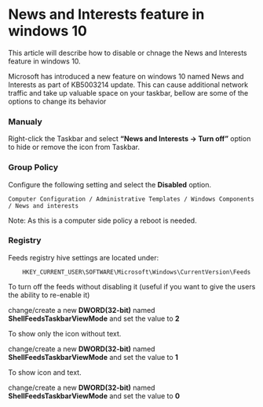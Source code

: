 # News and Interests feature in windows 10
This article will describe how to disable or chnage the News and Interests feature in windows 10.

Microsoft has introduced a new feature on windows 10 named News and Interests as part of KB5003214 update.
This can cause additional network traffic and take up valuable space on your taskbar, bellow are some of the options to change its behavior 

### Manualy

Right-click the Taskbar and select **“News and Interests -> Turn off”** option to hide or remove the icon from Taskbar.


### Group Policy

Configure the following setting and select the **Disabled** option.

    Computer Configuration / Administrative Templates / Windows Components / News and interests

Note: As this is a computer side policy a reboot is needed.


### Registry 

Feeds registry hive settings are located under: 
        
        HKEY_CURRENT_USER\SOFTWARE\Microsoft\Windows\CurrentVersion\Feeds

To turn off the feeds without disabling it (useful if you want to give the users the ability to re-enable it)

change/create a new **DWORD(32-bit)** named **ShellFeedsTaskbarViewMode** and set the value to **2**

To show only the icon without text.

change/create a new **DWORD(32-bit)** named **ShellFeedsTaskbarViewMode** and set the value to **1**

To show icon and text.

change/create a new **DWORD(32-bit)** named **ShellFeedsTaskbarViewMode** and set the value to **0**

